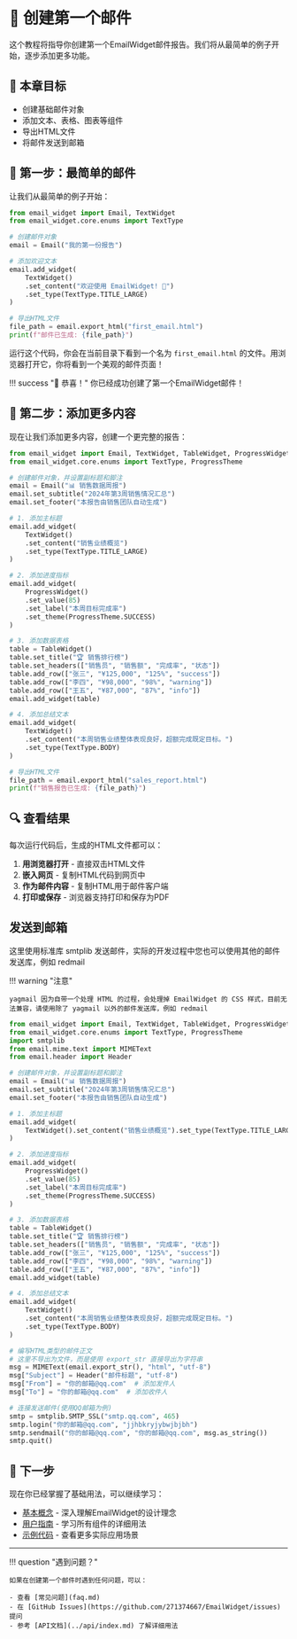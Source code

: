 # 📧 创建第一个邮件

这个教程将指导你创建第一个EmailWidget邮件报告。我们将从最简单的例子开始，逐步添加更多功能。

## 🎯 本章目标

- 创建基础邮件对象
- 添加文本、表格、图表等组件
- 导出HTML文件
- 将邮件发送到邮箱

## 🚀 第一步：最简单的邮件

让我们从最简单的例子开始：

```python
from email_widget import Email, TextWidget
from email_widget.core.enums import TextType

# 创建邮件对象
email = Email("我的第一份报告")

# 添加欢迎文本
email.add_widget(
    TextWidget()
    .set_content("欢迎使用 EmailWidget! 🎉")
    .set_type(TextType.TITLE_LARGE)
)

# 导出HTML文件
file_path = email.export_html("first_email.html")
print(f"邮件已生成: {file_path}")
```

运行这个代码，你会在当前目录下看到一个名为 `first_email.html` 的文件。用浏览器打开它，你将看到一个美观的邮件页面！

!!! success "🎉 恭喜！"
    你已经成功创建了第一个EmailWidget邮件！

## 📝 第二步：添加更多内容

现在让我们添加更多内容，创建一个更完整的报告：

```python
from email_widget import Email, TextWidget, TableWidget, ProgressWidget
from email_widget.core.enums import TextType, ProgressTheme

# 创建邮件对象，并设置副标题和脚注
email = Email("📊 销售数据周报")
email.set_subtitle("2024年第3周销售情况汇总")
email.set_footer("本报告由销售团队自动生成")

# 1. 添加主标题
email.add_widget(
    TextWidget()
    .set_content("销售业绩概览")
    .set_type(TextType.TITLE_LARGE)
)

# 2. 添加进度指标
email.add_widget(
    ProgressWidget()
    .set_value(85)
    .set_label("本周目标完成率")
    .set_theme(ProgressTheme.SUCCESS)
)

# 3. 添加数据表格
table = TableWidget()
table.set_title("🏆 销售排行榜")
table.set_headers(["销售员", "销售额", "完成率", "状态"])
table.add_row(["张三", "¥125,000", "125%", "success"])
table.add_row(["李四", "¥98,000", "98%", "warning"])
table.add_row(["王五", "¥87,000", "87%", "info"])
email.add_widget(table)

# 4. 添加总结文本
email.add_widget(
    TextWidget()
    .set_content("本周销售业绩整体表现良好，超额完成既定目标。")
    .set_type(TextType.BODY)
)

# 导出HTML文件
file_path = email.export_html("sales_report.html")
print(f"销售报告已生成: {file_path}")
```

## 🔍 查看结果

每次运行代码后，生成的HTML文件都可以：

1. **用浏览器打开** - 直接双击HTML文件
2. **嵌入网页** - 复制HTML代码到网页中
3. **作为邮件内容** - 复制HTML用于邮件客户端
4. **打印或保存** - 浏览器支持打印和保存为PDF

## 发送到邮箱

这里使用标准库 smtplib 发送邮件，实际的开发过程中您也可以使用其他的邮件发送库，例如 redmail

!!! warning "注意"

    yagmail 因为自带一个处理 HTML 的过程，会处理掉 EmailWidget 的 CSS 样式，目前无法兼容，请使用除了 yagmail 以外的邮件发送库，例如 redmail

```python
from email_widget import Email, TextWidget, TableWidget, ProgressWidget
from email_widget.core.enums import TextType, ProgressTheme
import smtplib
from email.mime.text import MIMEText
from email.header import Header

# 创建邮件对象，并设置副标题和脚注
email = Email("📊 销售数据周报")
email.set_subtitle("2024年第3周销售情况汇总")
email.set_footer("本报告由销售团队自动生成")

# 1. 添加主标题
email.add_widget(
    TextWidget().set_content("销售业绩概览").set_type(TextType.TITLE_LARGE)
)

# 2. 添加进度指标
email.add_widget(
    ProgressWidget()
    .set_value(85)
    .set_label("本周目标完成率")
    .set_theme(ProgressTheme.SUCCESS)
)

# 3. 添加数据表格
table = TableWidget()
table.set_title("🏆 销售排行榜")
table.set_headers(["销售员", "销售额", "完成率", "状态"])
table.add_row(["张三", "¥125,000", "125%", "success"])
table.add_row(["李四", "¥98,000", "98%", "warning"])
table.add_row(["王五", "¥87,000", "87%", "info"])
email.add_widget(table)

# 4. 添加总结文本
email.add_widget(
    TextWidget()
    .set_content("本周销售业绩整体表现良好，超额完成既定目标。")
    .set_type(TextType.BODY)
)

# 编写HTML类型的邮件正文
# 这里不导出为文件，而是使用 export_str 直接导出为字符串
msg = MIMEText(email.export_str(), "html", "utf-8")
msg["Subject"] = Header("邮件标题", "utf-8")
msg["From"] = "你的邮箱@qq.com"  # 添加发件人
msg["To"] = "你的邮箱@qq.com"  # 添加收件人

# 连接发送邮件(使用QQ邮箱为例)
smtp = smtplib.SMTP_SSL("smtp.qq.com", 465)
smtp.login("你的邮箱@qq.com", "jjhbkryjybwjbjbh")
smtp.sendmail("你的邮箱@qq.com", "你的邮箱@qq.com", msg.as_string())
smtp.quit()
```


## 🚀 下一步

现在你已经掌握了基础用法，可以继续学习：

- [基本概念](concepts.md) - 深入理解EmailWidget的设计理念
- [用户指南](../user-guide/index.md) - 学习所有组件的详细用法
- [示例代码](../examples/index.md) - 查看更多实际应用场景

---

!!! question "遇到问题？"
    
    如果在创建第一个邮件时遇到任何问题，可以：
    
    - 查看 [常见问题](faq.md)
    - 在 [GitHub Issues](https://github.com/271374667/EmailWidget/issues) 提问
    - 参考 [API文档](../api/index.md) 了解详细用法 